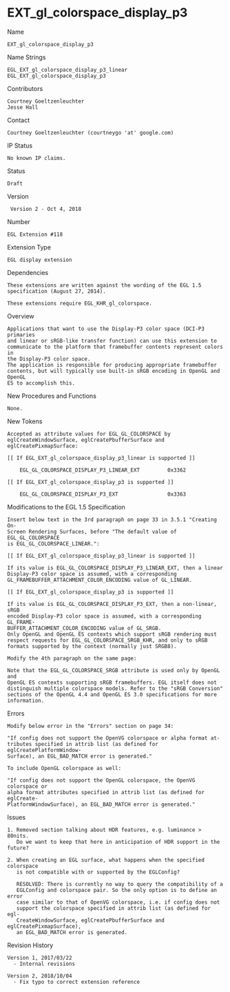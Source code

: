 # EXT_gl_colorspace_display_p3

Name

    EXT_gl_colorspace_display_p3

Name Strings

    EGL_EXT_gl_colorspace_display_p3_linear
    EGL_EXT_gl_colorspace_display_p3

Contributors

    Courtney Goeltzenleuchter
    Jesse Hall

Contact

    Courtney Goeltzenleuchter (courtneygo 'at' google.com)

IP Status

    No known IP claims.

Status

    Draft

Version

     Version 2 - Oct 4, 2018

Number

    EGL Extension #118

Extension Type

    EGL display extension

Dependencies

    These extensions are written against the wording of the EGL 1.5
    specification (August 27, 2014).

    These extensions require EGL_KHR_gl_colorspace.

Overview

    Applications that want to use the Display-P3 color space (DCI-P3 primaries
    and linear or sRGB-like transfer function) can use this extension to
    communicate to the platform that framebuffer contents represent colors in
    the Display-P3 color space.
    The application is responsible for producing appropriate framebuffer
    contents, but will typically use built-in sRGB encoding in OpenGL and OpenGL
    ES to accomplish this.

New Procedures and Functions

    None.

New Tokens

    Accepted as attribute values for EGL_GL_COLORSPACE by
    eglCreateWindowSurface, eglCreatePbufferSurface and eglCreatePixmapSurface:

    [[ If EGL_EXT_gl_colorspace_display_p3_linear is supported ]]

        EGL_GL_COLORSPACE_DISPLAY_P3_LINEAR_EXT         0x3362

    [[ If EGL_EXT_gl_colorspace_display_p3 is supported ]]

        EGL_GL_COLORSPACE_DISPLAY_P3_EXT                0x3363

Modifications to the EGL 1.5 Specification

    Insert below text in the 3rd paragraph on page 33 in 3.5.1 "Creating On-
    Screen Rendering Surfaces, before "The default value of EGL_GL_COLORSPACE
    is EGL_GL_COLORSPACE_LINEAR.":

    [[ If EGL_EXT_gl_colorspace_display_p3_linear is supported ]]

    If its value is EGL_GL_COLORSPACE_DISPLAY_P3_LINEAR_EXT, then a linear
    Display-P3 color space is assumed, with a corresponding
    GL_FRAMEBUFFER_ATTACHMENT_COLOR_ENCODING value of GL_LINEAR.

    [[ If EGL_EXT_gl_colorspace_display_p3 is supported ]]

    If its value is EGL_GL_COLORSPACE_DISPLAY_P3_EXT, then a non-linear, sRGB
    encoded Display-P3 color space is assumed, with a corresponding GL_FRAME-
    BUFFER_ATTACHMENT_COLOR_ENCODING value of GL_SRGB.
    Only OpenGL and OpenGL ES contexts which support sRGB rendering must
    respect requests for EGL_GL_COLORSPACE_SRGB_KHR, and only to sRGB
    formats supported by the context (normally just SRGB8).

    Modify the 4th paragraph on the same page:

    Note that the EGL_GL_COLORSPACE_SRGB attribute is used only by OpenGL and
    OpenGL ES contexts supporting sRGB framebuffers. EGL itself does not
    distinguish multiple colorspace models. Refer to the "sRGB Conversion"
    sections of the OpenGL 4.4 and OpenGL ES 3.0 specifications for more
    information.

Errors

    Modify below error in the "Errors" section on page 34:

    "If config does not support the OpenVG colorspace or alpha format at-
    tributes specified in attrib list (as defined for eglCreatePlatformWindow-
    Surface), an EGL_BAD_MATCH error is generated."

    To include OpenGL colorspace as well:

    "If config does not support the OpenGL colorspace, the OpenVG colorspace or
    alpha format attributes specified in attrib list (as defined for eglCreate-
    PlatformWindowSurface), an EGL_BAD_MATCH error is generated."

Issues

    1. Removed section talking about HDR features, e.g. luminance > 80nits.
       Do we want to keep that here in anticipation of HDR support in the future?

    2. When creating an EGL surface, what happens when the specified colorspace
       is not compatible with or supported by the EGLConfig?

       RESOLVED: There is currently no way to query the compatibility of a
       EGLConfig and colorspace pair. So the only option is to define an error
       case similar to that of OpenVG colorspace, i.e. if config does not
       support the colorspace specified in attrib list (as defined for egl-
       CreateWindowSurface, eglCreatePbufferSurface and eglCreatePixmapSurface),
       an EGL_BAD_MATCH error is generated.

Revision History

    Version 1, 2017/03/22
      - Internal revisions

    Version 2, 2018/10/04
      - Fix typo to correct extension reference
